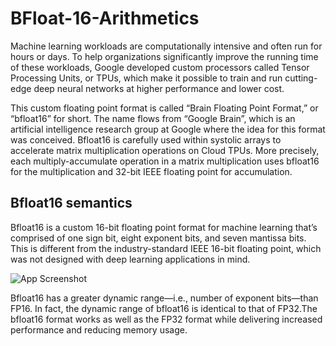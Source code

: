 # BFloat-16-Arithmetics

Machine learning workloads are computationally intensive and often run for hours or days. To help organizations significantly improve the running time of these workloads, Google developed custom processors called Tensor Processing Units, or TPUs, which make it possible to train and run cutting-edge deep neural networks at higher performance and lower cost. 


This custom floating point format is called “Brain Floating Point Format,” or “bfloat16” for short. The name flows from “Google Brain”, which is an artificial intelligence research group at Google where the idea for this format was conceived. Bfloat16 is carefully used within systolic arrays to accelerate matrix multiplication operations on Cloud TPUs. More precisely, each multiply-accumulate operation in a matrix multiplication uses bfloat16 for the multiplication and 32-bit IEEE floating point for accumulation.


## Bfloat16 semantics

Bfloat16 is a custom 16-bit floating point format for machine learning that’s comprised of one sign bit, eight exponent bits, and seven mantissa bits. This is different from the industry-standard IEEE 16-bit floating point, which was not designed with deep learning applications in mind.

  ![App Screenshot](https://github.com/bhim4078652/BFloat-16-and-INT-8-Arithmetics-/blob/main/REQ_IMAGES/p1.jpg)


Bfloat16 has a greater dynamic range—i.e., number of exponent bits—than FP16. In fact, the dynamic range of bfloat16 is identical to that of FP32.The bfloat16 format works as well as the FP32 format while delivering increased performance and reducing memory usage.

